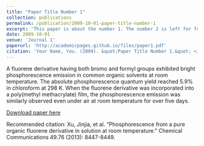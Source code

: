 ```yaml
---
title: "Paper Title Number 1"
collection: publications
permalink: /publication/2009-10-01-paper-title-number-1
excerpt: 'This paper is about the number 1. The number 2 is left for future work.'
date: 2009-10-01
venue: 'Journal 1'
paperurl: 'http://academicpages.github.io/files/paper1.pdf'
citation: 'Your Name, You. (2009). &quot;Paper Title Number 1.&quot; <i>Journal 1</i>. 1(1).'
---
```

A fluorene derivative having both bromo and formyl groups exhibited bright phosphorescence emission in common organic solvents at room temperature. The absolute phosphorescence quantum yield reached 5.9% in chloroform at 298 K. When the fluorene derivative was incorporated into a poly(methyl methacrylate) film, the phosphorescence emission was similarly observed even under air at room temperature for over five days.

[Download paper here](https://pubs.rsc.org/en/content/articlepdf/2013/cc/c3cc44809f)

Recommended citation: Xu, Jinjia, et al. "Phosphorescence from a pure organic fluorene derivative in solution at room temperature." Chemical Communications 49.76 (2013): 8447-8449.
